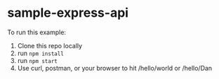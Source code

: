 # sample-express-api

To run this example:
1. Clone this repo locally
2. run `npm install`
3. run `npm start`
4. Use curl, postman, or your browser to hit /hello/world or /hello/Dan